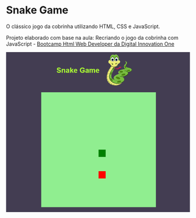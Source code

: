 # Snake Game

O clássico jogo da cobrinha utilizando HTML, CSS e JavaScript.

Projeto elaborado com base na aula: Recriando o jogo da cobrinha com JavaScript - [Bootcamp Html Web Developer da Digital Innovation One](https://web.digitalinnovation.one/track/html-web-developer)

![enter image dDesescription here](https://github.com/amromanel/snake-game/blob/master/gif-snake-game.gif?raw=true)
